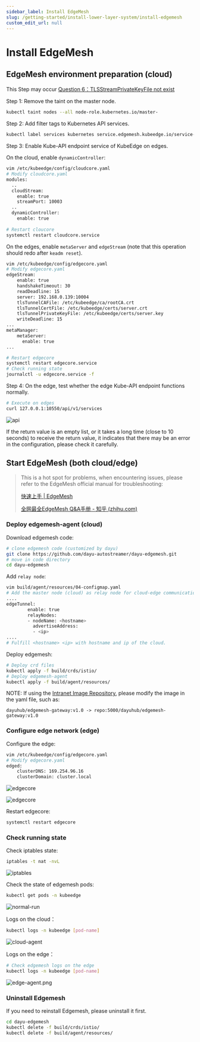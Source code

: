 ```yaml
---
sidebar_label: Install EdgeMesh
slug: /getting-started/install-lower-layer-system/install-edgemesh
custom_edit_url: null
---
```


# Install EdgeMesh

## EdgeMesh environment preparation (cloud)

This Step may occur [Question 6：TLSStreamPrivateKeyFile not exist](/docs/getting-started/install-lower-layer-system/faqs#question-6tlsstreamprivatekeyfile-not-exist)

Step 1: Remove the taint on the master node.
```bash
kubectl taint nodes --all node-role.kubernetes.io/master-
```

Step 2: Add filter tags to Kubernetes API services.
```bash
kubectl label services kubernetes service.edgemesh.kubeedge.io/service-proxy-name=""
```

Step 3: Enable Kube-API endpoint service of KubeEdge on edges.
  
On the cloud, enable `dynamicController`:
```bash
vim /etc/kubeedge/config/cloudcore.yaml
# Modify cloudcore.yaml
modules:
  ..
  cloudStream:
    enable: true
    streamPort: 10003
  ..
  dynamicController:
    enable: true
    
# Restart cloucore
systemctl restart cloudcore.service
```

On the edges, enable `metaServer` and `edgeStream` (note that this operation should redo after `keadm reset`).
```bash
vim /etc/kubeedge/config/edgecore.yaml
# Modify edgecore.yaml
edgeStream:  
	enable: true  
	handshakeTimeout: 30  
	readDeadline: 15  
	server: 192.168.0.139:10004  
	tlsTunnelCAFile: /etc/kubeedge/ca/rootCA.crt  
	tlsTunnelCertFile: /etc/kubeedge/certs/server.crt  
	tlsTunnelPrivateKeyFile: /etc/kubeedge/certs/server.key  
	writeDeadline: 15
...
metaManager:
    metaServer:
      enable: true
...

# Restart edgecore
systemctl restart edgecore.service
# Check running state
journalctl -u edgecore.service -f
```

Step 4: On the edge, test whether the edge Kube-API endpoint functions normally.
```bash
# Execute on edges
curl 127.0.0.1:10550/api/v1/services
```

![api](/img/install/api.png)

If the return value is an empty list, or it takes a long time (close to 10 seconds) to receive the return value, it indicates that there may be an error in the configuration, please check it carefully.

## Start EdgeMesh (both cloud/edge)

> This is a hot spot for problems, when encountering issues, please refer to the EdgeMesh official manual for troubleshooting:
> 
> [快速上手 | EdgeMesh](https://edgemesh.netlify.app/zh/guide/#%E6%89%8B%E5%8A%A8%E5%AE%89%E8%A3%85)
> 
> [全网最全EdgeMesh Q&A手册 - 知乎 (zhihu.com)](https://zhuanlan.zhihu.com/p/585749690)

### Deploy edgemesh-agent (cloud)

Download edgemesh code:
```bash
# clone edgemesh code (customized by dayu)
git clone https://github.com/dayu-autostreamer/dayu-edgemesh.git
# move in code directory
cd dayu-edgemesh
```

Add `relay node`:
```bash
vim build/agent/resources/04-configmap.yaml
# Add the master node (cloud) as relay node for cloud-edge communication：
....
edgeTunnel:
        enable: true
        relayNodes:
        - nodeName: <hostname>
          advertiseAddress:
          - <ip>
....
# Fulfill <hostname> <ip> with hostname and ip of the cloud.
```

Deploy edgemesh:
```bash
# Deploy crd files
kubectl apply -f build/crds/istio/
# Deploy edgemesh-agent
kubectl apply -f build/agent/resources/
```

NOTE: If using the [Intranet Image Repository](/docs/developer-guide/how-to-build/docker-registry/), please modify the image in the yaml file, such as:
```
dayuhub/edgemesh-gateway:v1.0 -> repo:5000/dayuhub/edgemesh-gateway:v1.0
```

### Configure edge network (edge)

Configure the edge:
```bash
vim /etc/kubeedge/config/edgecore.yaml
# Modify edgecore.yaml
edged:
    clusterDNS: 169.254.96.16
    clusterDomain: cluster.local
```

![edgecore](/img/install/edgecore1.png)

![edgecore](/img/install/edgecore2.png)

Restart edgecore:
```bash
systemctl restart edgecore
```

### Check running state

Check iptables state:
```bash
iptables -t nat -nvL
```
![iptables](/img/install/iptables.png)

Check the state of edgemesh pods:
```bash
kubectl get pods -n kubeedge
```
![normal-run](/img/install/EdgeMeshNormalRun.jpg)

Logs on the cloud：
```bash
kubectl logs -n kubeedge [pod-name]
```
![cloud-agent](/img/install/cloud-agent.png)

Logs on the edge：
```bash
# Check edgemesh logs on the edge
kubectl logs -n kubeedge [pod-name]
```

![edge-agent.png](/img/install/edge-agent.png)


### Uninstall Edgemesh

If you need to reinstall Edgemesh, please uninstall it first.
```bash
cd dayu-edgemesh
kubectl delete -f build/crds/istio/
kubectl delete -f build/agent/resources/
```

